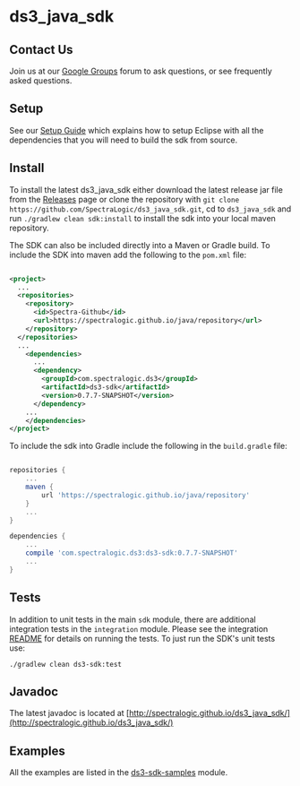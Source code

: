 ds3_java_sdk
============

## Contact Us

Join us at our [Google Groups](https://groups.google.com/d/forum/spectralogicds3-sdks) forum to ask questions, or see frequently asked questions.

## Setup
 
See our [Setup Guide](./SETUP.md) which explains how to setup Eclipse with all the dependencies that you will need to build the sdk from source.

## Install

To install the latest ds3_java_sdk either download the latest release jar file from the [Releases](../../releases) page or clone the repository with `git clone https://github.com/SpectraLogic/ds3_java_sdk.git`, cd to `ds3_java_sdk` and run `./gradlew clean sdk:install` to install the sdk into your local maven repository.

The SDK can also be included directly into a Maven or Gradle build.  To include the SDK  into maven add the following to the `pom.xml` file:

```xml

<project>
  ...
  <repositories>
    <repository>
      <id>Spectra-Github</id>
      <url>https://spectralogic.github.io/java/repository</url>
    </repository>
  </repositories>
  ...
    <dependencies>
      ...
      <dependency>
        <groupId>com.spectralogic.ds3</groupId>
        <artifactId>ds3-sdk</artifactId>
        <version>0.7.7-SNAPSHOT</version>
      </dependency>
    ...  
    </dependencies>
</project>

```

To include the sdk into Gradle include the following in the `build.gradle` file:

```groovy

repositories {
    ...
    maven {
        url 'https://spectralogic.github.io/java/repository'
    }
    ...
}

dependencies {
    ...
    compile 'com.spectralogic.ds3:ds3-sdk:0.7.7-SNAPSHOT'
    ...
}

```

## Tests

In addition to unit tests in the main `sdk` module, there are additional integration tests in the `integration` module.  Please see the integration [README](ds3-sdk-integration/README.md) for details on running the tests.  To just run the SDK's unit tests use:

    ./gradlew clean ds3-sdk:test

## Javadoc

The latest javadoc is located at [http://spectralogic.github.io/ds3_java_sdk/](http://spectralogic.github.io/ds3_java_sdk/)

## Examples

All the examples are listed in the [ds3-sdk-samples](ds3-sdk-samples/src/main/java/com/spectralogic/ds3client/samples/) module.
